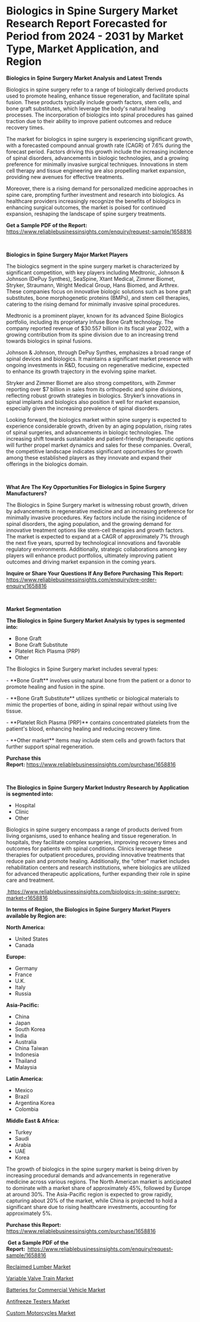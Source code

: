 <p><h1>Biologics in Spine Surgery Market Research Report Forecasted for Period from 2024 -  2031 by Market Type, Market Application, and Region</h1></p><p><strong>Biologics in Spine Surgery Market Analysis and Latest Trends</strong></p>
<p><p>Biologics in spine surgery refer to a range of biologically derived products used to promote healing, enhance tissue regeneration, and facilitate spinal fusion. These products typically include growth factors, stem cells, and bone graft substitutes, which leverage the body's natural healing processes. The incorporation of biologics into spinal procedures has gained traction due to their ability to improve patient outcomes and reduce recovery times.</p><p>The market for biologics in spine surgery is experiencing significant growth, with a forecasted compound annual growth rate (CAGR) of 7.6% during the forecast period. Factors driving this growth include the increasing incidence of spinal disorders, advancements in biologic technologies, and a growing preference for minimally invasive surgical techniques. Innovations in stem cell therapy and tissue engineering are also propelling market expansion, providing new avenues for effective treatments.</p><p>Moreover, there is a rising demand for personalized medicine approaches in spine care, prompting further investment and research into biologics. As healthcare providers increasingly recognize the benefits of biologics in enhancing surgical outcomes, the market is poised for continued expansion, reshaping the landscape of spine surgery treatments.</p></p>
<p><strong>Get a Sample PDF of the Report:&nbsp;</strong> <a href="https://www.reliablebusinessinsights.com/enquiry/request-sample/1658816?utm_campaign=1877&utm_medium=2&utm_source=Github&utm_content=ia&utm_term=09122024&utm_id=biologics-in-spine-surgery">https://www.reliablebusinessinsights.com/enquiry/request-sample/1658816</a></p>
<p>&nbsp;</p>
<p><strong>Biologics in Spine Surgery Major Market Players</strong></p>
<p><p>The biologics segment in the spine surgery market is characterized by significant competition, with key players including Medtronic, Johnson & Johnson (DePuy Synthes), SeaSpine, Xtant Medical, Zimmer Biomet, Stryker, Straumann, Wright Medical Group, Hans Biomed, and Arthrex. These companies focus on innovative biologic solutions such as bone graft substitutes, bone morphogenetic proteins (BMPs), and stem cell therapies, catering to the rising demand for minimally invasive spinal procedures.</p><p>Medtronic is a prominent player, known for its advanced Spine Biologics portfolio, including its proprietary Infuse Bone Graft technology. The company reported revenue of $30.557 billion in its fiscal year 2022, with a growing contribution from its spine division due to an increasing trend towards biologics in spinal fusions.</p><p>Johnson & Johnson, through DePuy Synthes, emphasizes a broad range of spinal devices and biologics. It maintains a significant market presence with ongoing investments in R&D, focusing on regenerative medicine, expected to enhance its growth trajectory in the evolving spine market.</p><p>Stryker and Zimmer Biomet are also strong competitors, with Zimmer reporting over $7 billion in sales from its orthopedic and spine divisions, reflecting robust growth strategies in biologics. Stryker’s innovations in spinal implants and biologics also position it well for market expansion, especially given the increasing prevalence of spinal disorders.</p><p>Looking forward, the biologics market within spine surgery is expected to experience considerable growth, driven by an aging population, rising rates of spinal surgeries, and advancements in biologic technologies. The increasing shift towards sustainable and patient-friendly therapeutic options will further propel market dynamics and sales for these companies. Overall, the competitive landscape indicates significant opportunities for growth among these established players as they innovate and expand their offerings in the biologics domain.</p></p>
<p>&nbsp;</p>
<p><strong>What Are The Key Opportunities For Biologics in Spine Surgery Manufacturers?</strong></p>
<p><p>The Biologics in Spine Surgery market is witnessing robust growth, driven by advancements in regenerative medicine and an increasing preference for minimally invasive procedures. Key factors include the rising incidence of spinal disorders, the aging population, and the growing demand for innovative treatment options like stem-cell therapies and growth factors. The market is expected to expand at a CAGR of approximately 7% through the next five years, spurred by technological innovations and favorable regulatory environments. Additionally, strategic collaborations among key players will enhance product portfolios, ultimately improving patient outcomes and driving market expansion in the coming years.</p></p>
<p><strong>Inquire or Share Your Questions If Any Before Purchasing This Report:</strong> <a href="https://www.reliablebusinessinsights.com/enquiry/pre-order-enquiry/1658816?utm_campaign=1877&utm_medium=2&utm_source=Github&utm_content=ia&utm_term=09122024&utm_id=biologics-in-spine-surgery">https://www.reliablebusinessinsights.com/enquiry/pre-order-enquiry/1658816</a></p>
<p>&nbsp;</p>
<p><strong>Market Segmentation</strong></p>
<p><strong>The Biologics in Spine Surgery Market Analysis by types is segmented into:</strong></p>
<p><ul><li>Bone Graft</li><li>Bone Graft Substitute</li><li>Platelet Rich Plasma (PRP)</li><li>Other</li></ul></p>
<p><p>The Biologics in Spine Surgery market includes several types: </p><p>- **Bone Graft** involves using natural bone from the patient or a donor to promote healing and fusion in the spine. </p><p>- **Bone Graft Substitute** utilizes synthetic or biological materials to mimic the properties of bone, aiding in spinal repair without using live tissue. </p><p>- **Platelet Rich Plasma (PRP)** contains concentrated platelets from the patient's blood, enhancing healing and reducing recovery time. </p><p>- **Other market** items may include stem cells and growth factors that further support spinal regeneration.</p></p>
<p><strong>Purchase this Report:&nbsp;</strong><a href="https://www.reliablebusinessinsights.com/purchase/1658816?utm_campaign=1877&utm_medium=2&utm_source=Github&utm_content=ia&utm_term=09122024&utm_id=biologics-in-spine-surgery">https://www.reliablebusinessinsights.com/purchase/1658816</a></p>
<p>&nbsp;</p>
<p><strong>The Biologics in Spine Surgery Market Industry Research by Application is segmented into:</strong></p>
<p><ul><li>Hospital</li><li>Clinic</li><li>Other</li></ul></p>
<p><p>Biologics in spine surgery encompass a range of products derived from living organisms, used to enhance healing and tissue regeneration. In hospitals, they facilitate complex surgeries, improving recovery times and outcomes for patients with spinal conditions. Clinics leverage these therapies for outpatient procedures, providing innovative treatments that reduce pain and promote healing. Additionally, the "other" market includes rehabilitation centers and research institutions, where biologics are utilized for advanced therapeutic applications, further expanding their role in spine care and treatment.</p></p>
<p><a href="https://www.reliablebusinessinsights.com/biologics-in-spine-surgery-market-r1658816?utm_campaign=1877&utm_medium=2&utm_source=Github&utm_content=ia&utm_term=09122024&utm_id=biologics-in-spine-surgery">&nbsp;https://www.reliablebusinessinsights.com/biologics-in-spine-surgery-market-r1658816</a></p>
<p><strong>In terms of Region, the Biologics in Spine Surgery Market Players available by Region are:</strong></p>
<p>
    <p> <strong> North America: </strong>
        <ul>
            <li>United States</li>
            <li>Canada</li>
        </ul>
        </p> 
    <p> <strong> Europe: </strong>
        <ul>
            <li>Germany</li>
            <li>France</li>
            <li>U.K.</li>
            <li>Italy</li>
            <li>Russia</li>
        </ul>
        </p> 
    <p> <strong> Asia-Pacific: </strong>
        <ul>
            <li>China</li>
            <li>Japan</li>
            <li>South Korea</li>
            <li>India</li>
            <li>Australia</li>
            <li>China Taiwan</li>
            <li>Indonesia</li>
            <li>Thailand</li>
            <li>Malaysia</li>
        </ul>
        </p> 
    <p> <strong> Latin America: </strong>
        <ul>
            <li>Mexico</li>
            <li>Brazil</li>
            <li>Argentina Korea</li>
            <li>Colombia</li>
        </ul>
        </p> 
    <p> <strong> Middle East & Africa: </strong>
        <ul>
            <li>Turkey</li>
            <li>Saudi</li>
            <li>Arabia</li>
            <li>UAE</li>
            <li>Korea</li>
        </ul>
    </p>
    </p>
<p><p>The growth of biologics in the spine surgery market is being driven by increasing procedural demands and advancements in regenerative medicine across various regions. The North American market is anticipated to dominate with a market share of approximately 45%, followed by Europe at around 30%. The Asia-Pacific region is expected to grow rapidly, capturing about 20% of the market, while China is projected to hold a significant share due to rising healthcare investments, accounting for approximately 5%.</p></p>
<p><strong>Purchase this Report: </strong><a href="https://www.reliablebusinessinsights.com/purchase/1658816?utm_campaign=1877&utm_medium=2&utm_source=Github&utm_content=ia&utm_term=09122024&utm_id=biologics-in-spine-surgery">https://www.reliablebusinessinsights.com/purchase/1658816</a></p>
<p>&nbsp;<strong>Get a Sample PDF of the Report:&nbsp;&nbsp;</strong><a href="https://www.reliablebusinessinsights.com/enquiry/request-sample/1658816?utm_campaign=1877&utm_medium=2&utm_source=Github&utm_content=ia&utm_term=09122024&utm_id=biologics-in-spine-surgery">https://www.reliablebusinessinsights.com/enquiry/request-sample/1658816</a></p>
<p><strong></strong></p>
<p><p><a href="https://www.linkedin.com/pulse/th-score-market-0ptye?utm_campaign=1877&utm_medium=2&utm_source=Github&utm_content=ia&utm_term=09122024&utm_id=biologics-in-spine-surgery">Reclaimed Lumber Market</a></p><p><a href="https://www.linkedin.com/pulse/variable-valve-train-market-forecast-highlights-2024-2031-dhlie?utm_campaign=1877&utm_medium=2&utm_source=Github&utm_content=ia&utm_term=09122024&utm_id=biologics-in-spine-surgery">Variable Valve Train Market</a></p><p><a href="https://www.linkedin.com/pulse/batteries-commercial-vehicle-market-analysis-highlights-growth-n0noe?utm_campaign=1877&utm_medium=2&utm_source=Github&utm_content=ia&utm_term=09122024&utm_id=biologics-in-spine-surgery">Batteries for Commercial Vehicle Market</a></p><p><a href="https://www.linkedin.com/pulse/antifreeze-testers-market-trends-historical-forecast-growth-fcixe?utm_campaign=1877&utm_medium=2&utm_source=Github&utm_content=ia&utm_term=09122024&utm_id=biologics-in-spine-surgery">Antifreeze Testers Market</a></p><p><a href="https://www.linkedin.com/pulse/th-score-market-0ptye?utm_campaign=1877&utm_medium=2&utm_source=Github&utm_content=ia&utm_term=09122024&utm_id=biologics-in-spine-surgery">Custom Motorcycles Market</a></p></p>